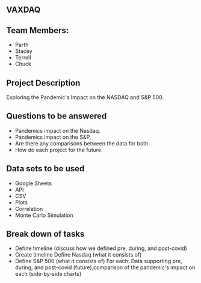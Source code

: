 ## VAXDAQ

## Team Members: 
- Parth
- Stacey 
- Terrell
- Chuck 

## Project Description 
Exploring the Pandemic's Impact on the NASDAQ and S&P 500.

## Questions to be answered 
- Pandemics impact on the Nasdaq.
- Pandemics impact on the S&P.
- Are there any comparisons between the data for both.
- How do each project for the future.

## Data sets to be used
- Google Sheets
- API
- CSV
- Plots 
- Correlation
- Monte Carlo Simulation 

## Break down of tasks
- Define timeline (discuss how we defined pre, during, and post-covid)
- Create timeline Define Nasdaq (what it consists of)
- Define S&P 500 (what it consists of) For each: Data supporting pre, during, and post-covid (future),comparison of the pandemic's impact on each (side-by-side charts)
